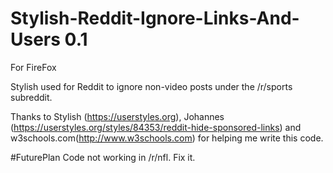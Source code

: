 # Stylish-Reddit-Ignore-Links-And-Users 0.1

For FireFox

Stylish used for Reddit to ignore non-video posts under the /r/sports subreddit.

Thanks to Stylish (https://userstyles.org), Johannes (https://userstyles.org/styles/84353/reddit-hide-sponsored-links) and w3schools.com(http://www.w3schools.com) for helping me write this code.

#FuturePlan
Code not working in /r/nfl. 
Fix it. 
